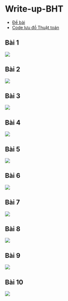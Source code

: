# Write-up-BHT
- [Đề bài](https://drive.google.com/file/d/1Tf0uljRKgxDHpSYT-wfVkzG4wlTDK89e/view?fbclid=IwAR0IQ1rzSMuDaOCzNNEVWS2FNcbbbOWkvH-XavZeAr3u-F_Txi__LlSF_jI)
- [Code lưu đồ Thuật toán](https://github.com/Tsouth113/Write-up-BHT/tree/main/Code%20l%C6%B0u%20%C4%91%C3%B4%CC%80%20thu%C3%A2%CC%A3t%20toa%CC%81n)
##  Bài 1
<img src="https://i.imgur.com/BbzX9bc.png">

##  Bài 2
<img src="https://i.imgur.com/SY9LJtX.png">

##  Bài 3
<img src="https://i.imgur.com/Us7RG5z.png">

##  Bài 4
<img src="https://i.imgur.com/r7iCg94.png">

##  Bài 5
<img src="https://i.imgur.com/WnLGPVM.png">

##  Bài 6
<img src="https://i.imgur.com/zR5NDxl.png">

##  Bài 7
<img src="https://i.imgur.com/FPvFZ5i.png">

##  Bài 8
<img src="https://i.imgur.com/kW7PEaA.png">

##  Bài 9
<img src="https://i.imgur.com/gZG9scA.png">

##  Bài 10
<img src="https://i.imgur.com/ImHzqkS.png">


